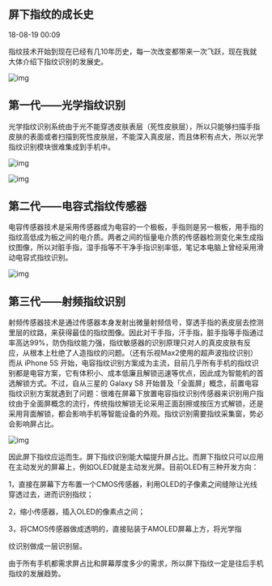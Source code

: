 ## 屏下指纹的成长史

18-08-19  00:09



指纹技术开始到现在已经有几10年历史，每一次改变都带来一次飞跃，现在我就大体介绍下指纹识别的发展史。

![img](https://ss0.baidu.com/6ONWsjip0QIZ8tyhnq/it/u=639371529,3734598830&fm=173&app=25&f=JPEG?w=639&h=599&s=BCC59B54F8F66384F4B93506030070E0)

## 第一代——光学指纹识别

光学指纹识别系统由于光不能穿透皮肤表层（死性皮肤层），所以只能够扫描手指皮肤的表面或者扫描到死性皮肤层，不能深入真皮层，而且体积有点大，所以光学指纹识别模块很难集成到手机中。

![img](https://ss2.baidu.com/6ONYsjip0QIZ8tyhnq/it/u=4226387498,3540914843&fm=173&app=25&f=JPEG?w=600&h=400&s=F598693100B5739A55810CC70100E0A2)

![img](https://ss0.baidu.com/6ONWsjip0QIZ8tyhnq/it/u=1670752617,277118439&fm=173&app=25&f=JPEG?w=546&h=320&s=B7995081F51F57C602E4ECD90100D0B7)

## 第二代——电容式指纹传感器

电容传感器技术是采用传感器成为电容的一个极板，手指则是另一极板，用手指的指纹高低成为板之间的电介质。两者之间的恒量电介质的传感器检测变化来生成指纹图像，所以对脏手指，湿手指等不干净手指识别率低，笔记本电脑上曾经采用滑动电容式指纹识别。

![img](https://ss0.baidu.com/6ONWsjip0QIZ8tyhnq/it/u=2664684558,2563145447&fm=173&app=25&f=JPEG?w=600&h=375&s=3F305D82D27A178E2CAFA748030060DB)

## 第三代——射频指纹识别

射频传感器技术是通过传感器本身发射出微量射频信号，穿透手指的表皮层去控测里层的纹路，来获得最佳的指纹图像。因此对干手指，汗手指，脏手指等手指通过率高达99%，防伪指纹能力强，指纹敏感器的识别原理只对人的真皮皮肤有反应，从根本上杜绝了人造指纹的问题。（还有乐视Max2使用的超声波指纹识别）而从 iPhone 5S 开始，电容指纹识别方案成为主流，目前几乎所有手机的指纹识别都是电容方案，它有体积小、成本低廉且解锁迅速等优点，因此成为智能机的首选解锁方式。不过，自从三星的 Galaxy S8 开始普及「全面屏」概念，前置电容指纹识别方案就遇到了问题：很难在屏幕下放置电容指纹识别传感器来识别用户指纹由于全面屏概念的流行，传统指纹解锁无论采用正面刮擦或按压方式解锁，还是采用背面解锁，都会影响手机等智能设备的外观。指纹识别需要指纹采集窗，势必会影响屏占比。

![img](https://ss2.baidu.com/6ONYsjip0QIZ8tyhnq/it/u=1612870094,563667289&fm=173&app=25&f=JPEG?w=485&h=330&s=6571A264F65327C6A49095100300809A)

因此屏下指纹应运而生。屏下指纹识别能大幅提升屏占比。而屏下指纹只可以应用在主动发光的屏幕上，例如OLED就是主动发光屏。目前OLED有三种开发方向：

1，直接在屏幕下方布置一个CMOS传感器，利用OLED的子像素之间缝隙让光线穿透过去，进而识别指纹；

2，缩小传感器，插入OLED的像素点之间；

3，将CMOS传感器做成透明的，直接贴装于AMOLED屏幕上方，将光学指

纹识别做成一层识别层。

由于所有手机都需求屏占比和屏幕厚度多少的需求，所以屏下指纹一定是往后手机指纹的发展趋势。